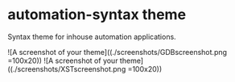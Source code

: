# automation-syntax theme

Syntax theme for inhouse automation applications.

![A screenshot of your theme]((./screenshots/GDBscreenshot.png =100x20))
![A screenshot of your theme]((./screenshots/XSTscreenshot.png =100x20))
